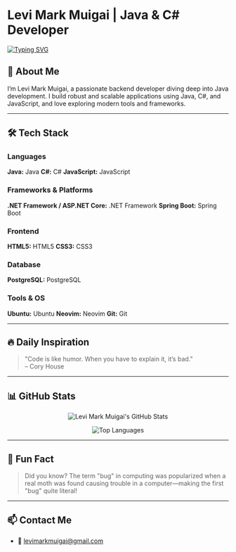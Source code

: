# Levi Mark Muigai | Java & C# Developer

<a href="https://git.io/typing-svg">
  <img src="https://readme-typing-svg.demolab.com?font=Fira+Code&pause=1000&color=F89820&width=435&lines=FullstackRookie;Java%2FC%23+Developer" alt="Typing SVG" />
</a>

## 👋 About Me

I’m Levi Mark Muigai, a passionate backend developer diving deep into Java development. I build robust and scalable applications using Java, C#, and JavaScript, and love exploring modern tools and frameworks.

---

## 🛠 Tech Stack

### Languages
<p>
  <strong>Java:</strong> Java  
  <strong>C#:</strong> C#  
  <strong>JavaScript:</strong> JavaScript
</p>

### Frameworks & Platforms
<p>
  <strong>.NET Framework / ASP.NET Core:</strong> .NET Framework  
  <strong>Spring Boot:</strong> Spring Boot
</p>

### Frontend
<p>
  <strong>HTML5:</strong> HTML5  
  <strong>CSS3:</strong> CSS3
</p>

### Database
<p>
  <strong>PostgreSQL:</strong> PostgreSQL
</p>

### Tools & OS
<p>
  <strong>Ubuntu:</strong> Ubuntu  
  <strong>Neovim:</strong> Neovim  
  <strong>Git:</strong> Git
</p>

---

## 🔥 Daily Inspiration

> "Code is like humor. When you have to explain it, it’s bad."  
> – Cory House

---

## 📊 GitHub Stats

<p align="center">
  <img src="https://github-readme-stats.vercel.app/api?username=levimarkmuigai&show_icons=true&title_color=F89820&icon_color=F89820&text_color=333333&bg_color=FAFAFA" alt="Levi Mark Muigai's GitHub Stats" />
</p>

<p align="center">
  <img src="https://github-readme-stats.vercel.app/api/top-langs?username=levimarkmuigai&show_icons=true&layout=compact&title_color=F89820&icon_color=F89820&text_color=333333&bg_color=FAFAFA" alt="Top Languages" />
</p>

---

## 🎉 Fun Fact

> Did you know? The term "bug" in computing was popularized when a real moth was found causing trouble in a computer—making the first "bug" quite literal!

---

## 📫 Contact Me

- 📧 [levimarkmuigai@gmail.com](mailto:levimarkmuigai@gmail.com)

